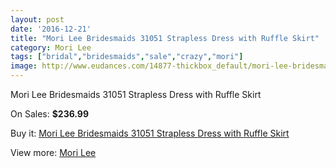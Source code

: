 ```yaml
---
layout: post
date: '2016-12-21'
title: "Mori Lee Bridesmaids 31051 Strapless Dress with Ruffle Skirt"
category: Mori Lee
tags: ["bridal","bridesmaids","sale","crazy","mori"]
image: http://www.eudances.com/14877-thickbox_default/mori-lee-bridesmaids-31051-strapless-dress-with-ruffle-skirt.jpg
---
```

Mori Lee Bridesmaids 31051 Strapless Dress with Ruffle Skirt

On Sales: **$236.99**
<a href="https://www.eudances.com/en/mori-lee/4431-mori-lee-bridesmaids-31051-strapless-dress-with-ruffle-skirt.html"><amp-img layout="responsive" width="600" height="600" src="//www.eudances.com/14877-thickbox_default/mori-lee-bridesmaids-31051-strapless-dress-with-ruffle-skirt.jpg" alt="Mori Lee Bridesmaids 31051 Strapless Dress with Ruffle Skirt 0" /></a>
<a href="https://www.eudances.com/en/mori-lee/4431-mori-lee-bridesmaids-31051-strapless-dress-with-ruffle-skirt.html"><amp-img layout="responsive" width="600" height="600" src="//www.eudances.com/14878-thickbox_default/mori-lee-bridesmaids-31051-strapless-dress-with-ruffle-skirt.jpg" alt="Mori Lee Bridesmaids 31051 Strapless Dress with Ruffle Skirt 1" /></a>
<a href="https://www.eudances.com/en/mori-lee/4431-mori-lee-bridesmaids-31051-strapless-dress-with-ruffle-skirt.html"><amp-img layout="responsive" width="600" height="600" src="//www.eudances.com/14879-thickbox_default/mori-lee-bridesmaids-31051-strapless-dress-with-ruffle-skirt.jpg" alt="Mori Lee Bridesmaids 31051 Strapless Dress with Ruffle Skirt 2" /></a>
<a href="https://www.eudances.com/en/mori-lee/4431-mori-lee-bridesmaids-31051-strapless-dress-with-ruffle-skirt.html"><amp-img layout="responsive" width="600" height="600" src="//www.eudances.com/14880-thickbox_default/mori-lee-bridesmaids-31051-strapless-dress-with-ruffle-skirt.jpg" alt="Mori Lee Bridesmaids 31051 Strapless Dress with Ruffle Skirt 3" /></a>
<a href="https://www.eudances.com/en/mori-lee/4431-mori-lee-bridesmaids-31051-strapless-dress-with-ruffle-skirt.html"><amp-img layout="responsive" width="600" height="600" src="//www.eudances.com/14881-thickbox_default/mori-lee-bridesmaids-31051-strapless-dress-with-ruffle-skirt.jpg" alt="Mori Lee Bridesmaids 31051 Strapless Dress with Ruffle Skirt 4" /></a>
<a href="https://www.eudances.com/en/mori-lee/4431-mori-lee-bridesmaids-31051-strapless-dress-with-ruffle-skirt.html"><amp-img layout="responsive" width="600" height="600" src="//www.eudances.com/14882-thickbox_default/mori-lee-bridesmaids-31051-strapless-dress-with-ruffle-skirt.jpg" alt="Mori Lee Bridesmaids 31051 Strapless Dress with Ruffle Skirt 5" /></a>

Buy it: [Mori Lee Bridesmaids 31051 Strapless Dress with Ruffle Skirt](https://www.eudances.com/en/mori-lee/4431-mori-lee-bridesmaids-31051-strapless-dress-with-ruffle-skirt.html "Mori Lee Bridesmaids 31051 Strapless Dress with Ruffle Skirt")

View more: [Mori Lee](https://www.eudances.com/en/65-mori-lee "Mori Lee")